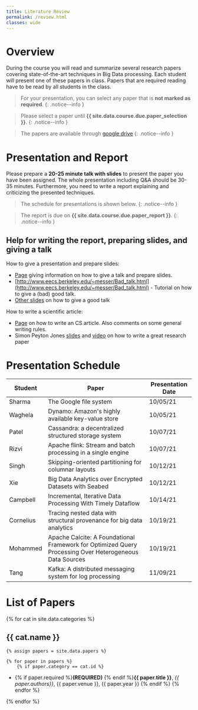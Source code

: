 ```yaml
---
title: Literature Review
permalink: /review.html
classes: wide
---
```


# Overview

During the course you will read and summarize several research papers covering state-of-the-art techniques in Big Data processing. Each student will present one of these papers in class. Papers that are required reading have to be read by all students in the class.

> For your presentation, you can select any paper that is **not marked as required**.
{: .notice--info }

> Please select a paper until **{{ site.data.course.due.paper_selection }}**.
{: .notice--info }

> The papers are available through [google drive](https://drive.google.com/drive/folders/1zML2thsCOlxGFGdk5KSfXRPfHicvpNbw?usp=sharing)
{: .notice--info }

# Presentation and Report

Please prepare a **20-25 minute talk with slides** to present the paper you have been assigned. The whole presentation including Q&A should be 30-35 minutes. Furthermore, you need to write a report explaining and criticizing the presented techniques.

> The schedule for presentations is shown below.
{: .notice--info }

> The report is due on **{{ site.data.course.due.paper_report }}**.
{: .notice--info }

## Help for writing the report, preparing slides, and giving a talk

How to give a presentation and prepare slides:

- [Page](http://www.cs.duke.edu/brd/Teaching/Giving-a-talk/giving-a-talk.html) giving information on how to give a talk and prepare slides.
- [http://www.eecs.berkeley.edu/~messer/Bad_talk.html](http://www.eecs.berkeley.edu/~messer/Bad_talk.html) - Tutorial on how to give a (bad) good talk.
- [Other slides](http://dblab.cs.toronto.edu/~miller/docs/howto_talk.pdf) on how to give a good talk

How to write a scientific article:

- [Page](http://dblab.cs.toronto.edu/~miller/index.php?p=resources) on how to write an CS article. Also comments on some general writing rules.
- Simon Peyton Jones [slides](https://research.microsoft.com/en-us/um/people/simonpj/papers/giving-a-talk/writing-a-paper-slides.pdf) and  [video](http://www.youtube.com/watch?v=g3dkRsTqdDA) on how to write a great research paper


# Presentation Schedule

| Student   | Paper                                                                                                   | Presentation Date |
|-----------|---------------------------------------------------------------------------------------------------------|-------------------|
| Sharma    | The Google file system                                                                                  | 10/05/21          |
| Waghela   | Dynamo: Amazon's highly available key-value store                                                       | 10/05/21          |
| Patel     | Cassandra: a decentralized structured storage system                                                    | 10/07/21          |
| Rizvi     | Apache flink: Stream and batch processing in a single engine                                            | 10/07/21          |
| Singh     | Skipping-oriented partitioning for columnar layouts                                                     | 10/12/21          |
| Xie       | Big Data Analytics over Encrypted Datasets with Seabed                                                  | 10/12/21          |
| Campbell  | Incremental, Iterative Data Processing With Timely Dataflow                                             | 10/14/21          |
| Cornelius | Tracing nested data with structural provenance for big data analytics                                   | 10/19/21          |
| Mohammed  | Apache Calcite: A Foundational Framework for Optimized Query Processing Over Heterogeneous Data Sources | 10/19/21          |
| Tang      | Kafka: A distributed messaging system for log processing                                                | 11/09/21          |


# List of Papers

{% for cat in site.data.categories %}

## {{ cat.name }}

    {% assign papers = site.data.papers %}

    {% for paper in papers %}
        {% if paper.category == cat.id %}
* {% if paper.required %}**(REQUIRED)** {% endif %}**{{ paper.title }}**, *{{ paper.authors}}*, {{ paper.venue }}, {{ paper.year }}
        {% endif %}
    {% endfor %}

{% endfor %}
